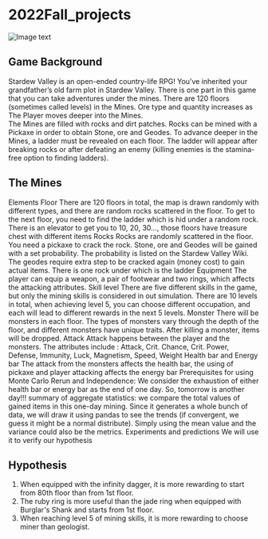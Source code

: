 # 2022Fall_projects
![Image text](https://raw.github.com/yourName/repositpry/master/yourprojectName/img-folder/test.jpg)
## Game Background
Stardew Valley is an open-ended country-life RPG! You’ve inherited your grandfather’s old farm plot in Stardew Valley. There is one part in this game that you can take adventures under the mines. There are 120 floors (sometimes called levels) in the Mines. Ore type and quantity increases as The Player moves deeper into the Mines.  
The Mines are filled with rocks and dirt patches. Rocks can be mined with a Pickaxe in order to obtain Stone, ore and Geodes. To advance deeper in the Mines, a ladder must be revealed on each floor. The ladder will appear after breaking rocks or after defeating an enemy (killing enemies is the stamina-free option to finding ladders). 
## The Mines
Elements
Floor
There are 120 floors in total, the map is drawn randomly with different types, and there are random rocks scattered in the floor.
To get to the next floor, you need to find the ladder which is hid under a random rock.
There is an elevator to get you to 10, 20, 30…, those floors have treasure chest with different items
Rocks
Rocks are randomly scattered in the floor. You need a pickaxe to crack the rock. Stone, ore and Geodes will be gained with a set probability. The probability is listed on the Stardew Valley Wiki. The geodes require extra step to be cracked again (money cost) to gain actual items.
There is one rock under which is the ladder
Equipment
The player can equip a weapon, a pair of footwear and two rings, which affects the attacking attributes.
Skill level
There are five different skills in the game, but only the mining skills is considered in out simulation.
There are 10 levels in total, when achieving level 5, you can choose different occupation, and each will lead to different rewards in the next 5 levels.
Monster
There will be monsters in each floor. The types of monsters vary through the depth of the floor, and different monsters have unique traits. After killing a monster, items will be dropped.
Attack
Attack happens between the player and the monsters.
The attributes include : Attack, Crit. Chance, Crit. Power, Defense, Immunity, Luck, Magnetism, Speed, Weight
Health bar and Energy bar
The attack from the monsters affects the health bar, the using of pickaxe and player attacking affects the energy bar
Prerequisites for using Monte Carlo
Rerun and Independence: We consider the exhaustion of either health bar or energy bar as the end of one day. So, tomorrow is another day!!!
summary of aggregate statistics:
we compare the total values of gained items in this one-day mining. Since it generates a whole bunch of data, we will draw it using pandas to see the trends (if convergent, we guess it might be a normal distribute). Simply using the mean value and the variance could also be the metrics.
Experiments and predictions
We will use it to verify our hypothesis
## Hypothesis
1. When equipped with the infinity dagger, it is more rewarding to start from 80th floor than from 1st  floor.
2. The ruby ring is more useful than the jade ring when equipped with Burglar's Shank and starts from 1st floor.
3. When reaching level 5 of mining skills, it is more rewarding to choose miner than geologist.
